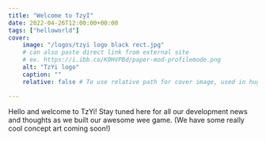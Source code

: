 ```yaml
---
title: "Welcome to TzyI"
date: 2022-04-26T12:00:00+00:00
tags: ["helloworld"]
cover:
    image: "/logos/tzyi logo black rect.jpg"
    # can also paste direct link from external site
    # ex. https://i.ibb.co/K0HVPBd/paper-mod-profilemode.png
    alt: "TzYi logo"
    caption: ""
    relative: false # To use relative path for cover image, used in hugo Page-bundles

---
```

Hello and welcome to TzYi!  Stay tuned here for all our development news and thoughts as we built our awesome wee game.  (We have some really cool concept art coming soon!)


